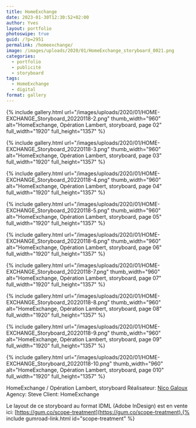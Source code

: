 ```yaml
---
title: HomeExchange
date: 2023-01-30T12:30:52+02:00
author: Yves
layout: portfolio
photoswipe: true
guid: /?p=2951
permalink: /homeexchange/
image: /images/uploads/2020/01/HomeExchange_storyboard_0021.png
categories:
  - portfolio
  - publicité
  - storyboard
tags:
  - HomeExchange
  - digital
format: gallery
---
```


<div class="photoswipe-gallery">
{% include gallery.html
 url="/images/uploads/2020/01/HOME-EXCHANGE_Storyboard_20220118-2.png"
 thumb_width="960" alt="HomeExchange, Opération Lambert, storyboard, page 02"
 full_width="1920" full_height="1357"
%}

{% include gallery.html
 url="/images/uploads/2020/01/HOME-EXCHANGE_Storyboard_20220118-3.png"
 thumb_width="960" alt="HomeExchange, Opération Lambert, storyboard, page 03"
 full_width="1920" full_height="1357"
%}

{% include gallery.html
 url="/images/uploads/2020/01/HOME-EXCHANGE_Storyboard_20220118-4.png"
 thumb_width="960" alt="HomeExchange, Opération Lambert, storyboard, page 04"
 full_width="1920" full_height="1357"
%}

{% include gallery.html
 url="/images/uploads/2020/01/HOME-EXCHANGE_Storyboard_20220118-5.png"
 thumb_width="960" alt="HomeExchange, Opération Lambert, storyboard, page 05"
 full_width="1920" full_height="1357"
%}

{% include gallery.html
 url="/images/uploads/2020/01/HOME-EXCHANGE_Storyboard_20220118-6.png"
 thumb_width="960" alt="HomeExchange, Opération Lambert, storyboard, page 06"
 full_width="1920" full_height="1357"
%}

{% include gallery.html
 url="/images/uploads/2020/01/HOME-EXCHANGE_Storyboard_20220118-7.png"
 thumb_width="960" alt="HomeExchange, Opération Lambert, storyboard, page 07"
 full_width="1920" full_height="1357"
%}

{% include gallery.html
 url="/images/uploads/2020/01/HOME-EXCHANGE_Storyboard_20220118-8.png"
 thumb_width="960" alt="HomeExchange, Opération Lambert, storyboard, page 08"
 full_width="1920" full_height="1357"
%}

{% include gallery.html
 url="/images/uploads/2020/01/HOME-EXCHANGE_Storyboard_20220118-9.png"
 thumb_width="960" alt="HomeExchange, Opération Lambert, storyboard, page 09"
 full_width="1920" full_height="1357"
%}

{% include gallery.html
 url="/images/uploads/2020/01/HOME-EXCHANGE_Storyboard_20220118-10.png"
 thumb_width="960" alt="HomeExchange, Opération Lambert, storyboard, page 010"
 full_width="1920" full_height="1357"
%}
</div>


HomeExchange / Opération Lambert, storyboard
Réalisateur: [Nico Galoux](https://www.hugggy.com/)
Agency: Steve
Client: HomeExchange


Le layout de ce storyboard au format IDML (Adobe InDesign) est en vente ici: [https://gum.co/scope-treatment](https://gum.co/scope-treatment).{% include gumroad-link.html id="scope-treatment" %}